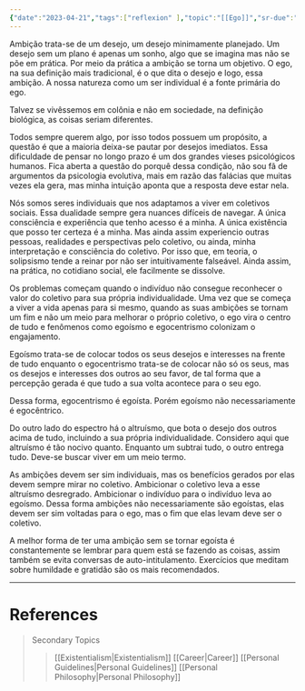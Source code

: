 ```yaml
---
{"date":"2023-04-21","tags":["reflexion" ],"topic":"[[Ego]]","sr-due":"2024-07-15","sr-interval":29,"sr-ease":246,"publish":true,"PassFrontmatter":true}
---
```


Ambição trata-se de um desejo, um desejo minimamente planejado. Um desejo sem um plano é apenas um sonho, algo que se imagina mas não se põe em prática. Por meio da prática a ambição se torna um objetivo. O ego, na sua definição mais tradicional, é o que dita o desejo e logo, essa ambição. A nossa natureza como um ser individual é a fonte primária do ego.

Talvez se vivêssemos em colônia e não em sociedade, na definição biológica, as coisas seriam diferentes.

Todos sempre querem algo, por isso todos possuem um propósito, a questão é que a maioria deixa-se pautar por desejos imediatos. Essa dificuldade de pensar no longo prazo é um dos grandes vieses psicológicos humanos. Fica aberta a questão do porquê dessa condição, não sou fã de argumentos da psicologia evolutiva, mais em razão das falácias que muitas vezes ela gera, mas minha intuição aponta que a resposta deve estar nela. 

Nós somos seres individuais que nos adaptamos a viver em coletivos sociais. Essa dualidade sempre gera nuances difíceis de navegar. A única consciência e experiência que tenho acesso é a minha. A única existência que posso ter certeza é a minha. Mas ainda assim experiencio outras pessoas, realidades e perspectivas pelo coletivo, ou ainda, minha interpretação e consciência do coletivo. Por isso que, em teoria, o solipsismo tende a reinar por não ser intuitivamente falseável. Ainda assim, na prática, no cotidiano social, ele facilmente se dissolve. 

Os problemas começam quando o indivíduo não consegue reconhecer o valor do coletivo para sua própria individualidade. Uma vez que se começa a viver a vida apenas para si mesmo, quando as suas ambições se tornam um fim e não um meio para melhorar o próprio coletivo, o ego vira o centro de tudo e fenômenos como egoísmo e egocentrismo colonizam o engajamento.

Egoísmo trata-se de colocar todos os seus desejos e interesses na frente de tudo enquanto o egocentrismo trata-se de colocar não só os seus, mas os desejos e interesses dos outros ao seu favor, de tal forma que a percepção gerada é que tudo a sua volta acontece para o seu ego. 

Dessa forma, egocentrismo é egoísta. Porém egoísmo não necessariamente é egocêntrico. 

Do outro lado do espectro há o altruísmo, que bota o desejo dos outros acima de tudo, incluindo a sua própria individualidade. Considero aqui que altruísmo é tão nocivo quanto. Enquanto um subtrai tudo, o outro entrega tudo. Deve-se buscar viver em um meio termo. 

As ambições devem ser sim individuais, mas os benefícios gerados por elas devem sempre mirar no coletivo. Ambicionar o coletivo leva a esse altruísmo desregrado. Ambicionar o indivíduo para o indivíduo leva ao egoísmo. Dessa forma ambições não necessariamente são egoístas, elas devem ser sim voltadas para o ego, mas o fim que elas levam deve ser o coletivo. 

A melhor forma de ter uma ambição sem se tornar egoísta é constantemente se lembrar para quem está se fazendo as coisas, assim também se evita conversas de auto-intitulamento. Exercícios que meditam sobre humildade e gratidão são os mais recomendados. 

---
# References
>Secondary Topics
>>[[Existentialism\|Existentialism]]
>>[[Career\|Career]]
>>[[Personal Guidelines\|Personal Guidelines]]
>>[[Personal Philosophy\|Personal Philosophy]]